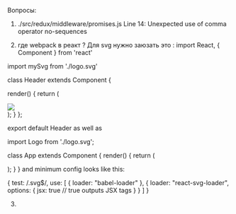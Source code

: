 Вопросы:
1) ./src/redux/middleware/promises.js
  Line 14:  Unexpected use of comma operator  no-sequences

2) где webpack в реакт ?
Для svg нужно заюзать это :
import React, { Component } from 'react'

import mySvg from './logo.svg'

class Header extends Component {

  render() {
    return (
        <div className='header'>
            <img src={mySvg} />
        </div>
    );
  }
};

export default Header
as well as

import Logo from './logo.svg';

class App extends Component {
  render() {
    return (
      <div className="App">
          <Logo fill="red" className="logo" width={50} height={50} />
      </div>
    );
  }
}
and minimum config looks like this:

{
  test: /\.svg$/,
  use: [
    {
      loader: "babel-loader"
    },
    {
      loader: "react-svg-loader",
      options: {
        jsx: true // true outputs JSX tags
      }
    }
  ]
}

3)
